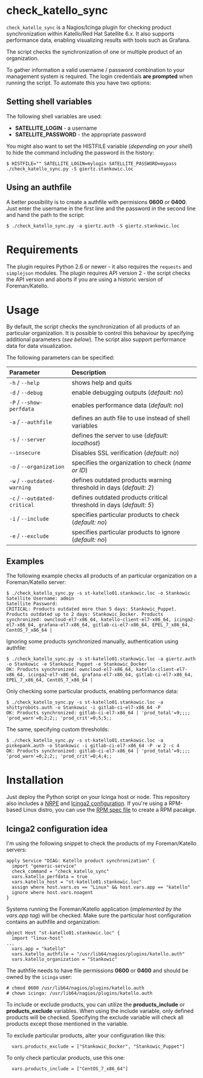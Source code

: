 # check_katello_sync
`check_katello_sync` is a Nagios/Icinga plugin for checking product synchronization within Katello/Red Hat Satellite 6.x. It also supports performance data, enabling visualizing results with tools such as Grafana.

The script checks the synchronization of one or multiple product of an organization.

To gather information a valid username / password combination to your management system is required. The login credentials **are prompted** when running the script. To automate this you have two options:

## Setting shell variables
The following shell variables are used:
* **SATELLITE_LOGIN** - a username
* **SATELLITE_PASSWORD** - the appropriate password

You might also want to set the HISTFILE variable (*depending on your shell*) to hide the command including the password in the history:
```
$ HISTFILE="" SATELLITE_LOGIN=mylogin SATELLITE_PASSWORD=mypass ./check_katello_sync.py -S giertz.stankowic.loc
```

## Using an authfile
A better possibility is to create a authfile with permisions **0600** or **0400**. Just enter the username in the first line and the password in the second line and hand the path to the script:
```
$ ./check_katello_sync.py -a giertz.auth -S giertz.stankowic.loc
```

# Requirements
The plugin requires Python 2.6 or newer - it also requires the `requests` and `simplejson` modules.
The plugin requires API version 2 - the script checks the API version and aborts if you are using a historic version of Foreman/Katello.

# Usage
By default, the script checks the synchronization of all products of an particular organization. It is possible to control this behaviour by specifying additional parameters (*see below*).
The script also support performance data for data visualization.

The following parameters can be specified:

| Parameter | Description |
|:----------|:------------|
| `-h` / `--help` | shows help and quits |
| `-d` / `--debug` | enable debugging outputs (*default: no*) |
| `-P` / `--show-perfdata` | enables performance data (*default: no*) |
| `-a` / `--authfile` | defines an auth file to use instead of shell variables |
| `-s` / `--server` | defines the server to use (*default: localhost*) |
| `--insecure` | Disables SSL verification (*default: no*) |
| `-o` / `--organization` | specifies the organization to check (*name or ID*) |
| `-w` / `--outdated-warning` | defines outdated products warning threshold in days (*default: 2*) |
| `-c` / `--outdated-critical` | defines outdated products critical threshold in days (*default: 5*) |
| `-i` / `--include` | specifies particular products to check (*default: no*) |
| `-e` / `--exclude` | specifies particular products to ignore (*default: no*) |

## Examples
The following example checks all products of an particular organization on a Foreman/Katello server:
```
$ ./check_katello_sync.py -s st-katello01.stankowic.loc -o Stankowic
Satellite Username: admin
Satellite Password:
CRITICAL: Products outdated more than 5 days: Stankowic_Puppet. Products outdated up to 2 days: Stankowic_Docker. Products synchronized: owncloud-el7-x86_64, katello-client-el7-x86_64, icinga2-el7-x86_64, grafana-el7-x86_64, gitlab-ci-el7-x86_64, EPEL_7_x86_64, CentOS_7_x86_64 |
```

Ignoring some products synchronized manually, authentication using authfile:
```
$ ./check_katello_sync.py -s st-katello01.stankowic.loc -a giertz.auth -o Stankowic -e Stankowic_Puppet -e Stankowic_Docker
OK: Products synchronized: owncloud-el7-x86_64, katello-client-el7-x86_64, icinga2-el7-x86_64, grafana-el7-x86_64, gitlab-ci-el7-x86_64, EPEL_7_x86_64, CentOS_7_x86_64 |
```

Only checking some particular products, enabling performance data:
```
$ ./check_katello_sync.py -s st-katello01.stankowic.loc -a shittyrobots.auth -o Stankowic -i gitlab-ci-el7-x86_64 -P
OK: Products synchronized: gitlab-ci-el7-x86_64 | 'prod_total'=9;;;; 'prod_warn'=0;2;2;; 'prod_crit'=0;5;5;;
```

The same, specifying custom thresholds:
```
$ ./check_katello_sync.py -s st-katello01.stankowic.loc -a pinkepank.auth -o Stankowic -i gitlab-ci-el7-x86_64 -P -w 2 -c 4
OK: Products synchronized: gitlab-ci-el7-x86_64 | 'prod_total'=9;;;; 'prod_warn'=0;2;2;; 'prod_crit'=0;4;4;;
```

# Installation
Just deploy the Python script on your Icinga host or node. This repository also includes a [NRPE](check_katello_sync.cfg) and [Icinga2 configuration](check_katello_sync-icinga2.conf). If you're using a RPM-based Linux distro, you can use the [RPM spec file](nagios-plugins-katello-sync.spec) to create a RPM pacakge.

## Icinga2 configuration idea
I'm using the following snippet to check the products of my Foreman/Katello servers:

```
apply Service "DIAG: Katello product synchronization" {
  import "generic-service"
  check_command = "check_katello_sync"
  vars.katello_perfdata = true
  vars.katello_host = "st-katello01.stankowic.loc"
  assign where host.vars.os == "Linux" && host.vars.app == "katello"
  ignore where host.vars.noagent
}
```

Systems running the Foreman/Katello application (*implemented by the vars.app tag*) will be checked. Make sure the particular host configuration contains an authfile and organization:
```
object Host "st-katello01.stankowic.loc" {
  import "linux-host"
...
  vars.app = "katello"
  vars.katello_authfile = "/usr/lib64/nagios/plugins/katello.auth"
  vars.katello_organization = "Stankowic"
```

The authfile needs to have file permissions **0600** or **0400** and should be owned by the ``icinga`` user:
```
# chmod 0600 /usr/lib64/nagios/plugins/katello.auth
# chown icinga: /usr/lib64/nagios/plugins/katello.auth
```

To include or exclude products, you can utilize the **products_include** or **products_exclude** variables. When using the include variable, only defined products will be checked. Specifying the exclude variable will check all products except those mentioned in the variable.

To exclude particular products, alter your configuration like this:
```
  vars.products_exclude = ["Stankowic_Docker", "Stankowic_Puppet"]
```

To only check particular products, use this one:
```
  vars.products_include = ["CentOS_7_x86_64"]
